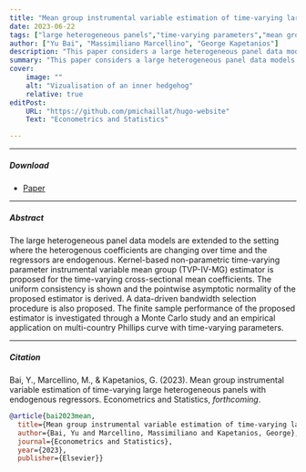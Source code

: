 ```yaml
---
title: "Mean group instrumental variable estimation of time-varying large heterogeneous panels with endogenous regressors" 
date: 2023-06-22
tags: ["large heterogeneous panels","time-varying parameters","mean group estimator"]
author: ["Yu Bai", "Massimiliano Marcellino", "George Kapetanios"]
description: "This paper considers a large heterogeneous panel data models with time-varying parameters and endogenous regressors. Published in the Econometrics and Statistics, forthcoming." 
summary: "This paper considers a large heterogeneous panel data models with time-varying parameters and endogenous regressors. Kernel-based non-parametric time-varying parameter instrumental variable mean group (TVP-IV-MG) estimator is proposed for the time-varying cross-sectional mean coefficients. " 
cover:
    image: ""
    alt: "Vizualisation of an inner hedgehog"
    relative: true
editPost:
    URL: "https://github.com/pmichaillat/hugo-website"
    Text: "Econometrics and Statistics"

---
```


---

##### Download

+ [Paper](https://www.sciencedirect.com/science/article/abs/pii/S2452306223000412)

---

##### Abstract

The large heterogeneous panel data models are extended to the setting where the heterogenous coefficients are changing over time and the regressors are endogenous. Kernel-based non-parametric time-varying parameter instrumental variable mean group (TVP-IV-MG) estimator is proposed for the time-varying cross-sectional mean coefficients. The uniform consistency is shown and the pointwise asymptotic normality of the proposed estimator is derived. A data-driven bandwidth selection procedure is also proposed. The finite sample performance of the proposed estimator is investigated through a Monte Carlo study and an empirical application on multi-country Phillips curve with time-varying parameters.

---

##### Citation

Bai, Y., Marcellino, M., & Kapetanios, G. (2023). Mean group instrumental variable estimation of time-varying large heterogeneous panels with endogenous regressors. Econometrics and Statistics, *forthcoming*.


```BibTeX
@article{bai2023mean,
  title={Mean group instrumental variable estimation of time-varying large heterogeneous panels with endogenous regressors},
  author={Bai, Yu and Marcellino, Massimiliano and Kapetanios, George},
  journal={Econometrics and Statistics},
  year={2023},
  publisher={Elsevier}}
```

